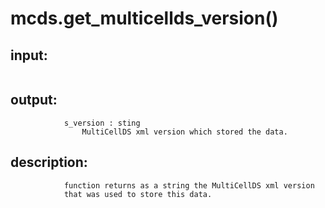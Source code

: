 # mcds.get_multicellds_version()


## input:
```

```

## output:
```
            s_version : sting
                MultiCellDS xml version which stored the data.

```

## description:
```
            function returns as a string the MultiCellDS xml version
            that was used to store this data.
        
```